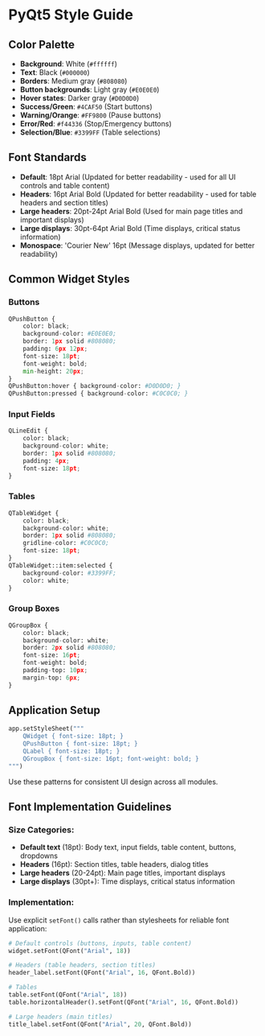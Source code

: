 # PyQt5 Style Guide

## Color Palette
- **Background**: White (`#ffffff`)
- **Text**: Black (`#000000`)
- **Borders**: Medium gray (`#808080`)
- **Button backgrounds**: Light gray (`#E0E0E0`)
- **Hover states**: Darker gray (`#D0D0D0`)
- **Success/Green**: `#4CAF50` (Start buttons)
- **Warning/Orange**: `#FF9800` (Pause buttons)
- **Error/Red**: `#f44336` (Stop/Emergency buttons)
- **Selection/Blue**: `#3399FF` (Table selections)

## Font Standards
- **Default**: 18pt Arial (Updated for better readability - used for all UI controls and table content)
- **Headers**: 16pt Arial Bold (Updated for better readability - used for table headers and section titles)
- **Large headers**: 20pt-24pt Arial Bold (Used for main page titles and important displays)
- **Large displays**: 30pt-64pt Arial Bold (Time displays, critical status information)
- **Monospace**: 'Courier New' 16pt (Message displays, updated for better readability)

## Common Widget Styles

### Buttons
```python
QPushButton { 
    color: black; 
    background-color: #E0E0E0; 
    border: 1px solid #808080; 
    padding: 6px 12px; 
    font-size: 18pt; 
    font-weight: bold;
    min-height: 20px;
}
QPushButton:hover { background-color: #D0D0D0; }
QPushButton:pressed { background-color: #C0C0C0; }
```

### Input Fields
```python
QLineEdit { 
    color: black; 
    background-color: white; 
    border: 1px solid #808080; 
    padding: 4px; 
    font-size: 18pt;
}
```

### Tables
```python
QTableWidget { 
    color: black; 
    background-color: white; 
    border: 1px solid #808080; 
    gridline-color: #C0C0C0; 
    font-size: 18pt;
}
QTableWidget::item:selected { 
    background-color: #3399FF; 
    color: white; 
}
```

### Group Boxes
```python
QGroupBox { 
    color: black; 
    background-color: white; 
    border: 2px solid #808080; 
    font-size: 16pt;
    font-weight: bold; 
    padding-top: 10px; 
    margin-top: 6px; 
}
```

## Application Setup
```python
app.setStyleSheet("""
    QWidget { font-size: 18pt; }
    QPushButton { font-size: 18pt; }
    QLabel { font-size: 18pt; }
    QGroupBox { font-size: 16pt; font-weight: bold; }
""")
```

Use these patterns for consistent UI design across all modules.

## Font Implementation Guidelines

### Size Categories:
- **Default text** (18pt): Body text, input fields, table content, buttons, dropdowns
- **Headers** (16pt): Section titles, table headers, dialog titles  
- **Large headers** (20-24pt): Main page titles, important displays
- **Large displays** (30pt+): Time displays, critical status information

### Implementation:
Use explicit `setFont()` calls rather than stylesheets for reliable font application:
```python
# Default controls (buttons, inputs, table content)
widget.setFont(QFont("Arial", 18))

# Headers (table headers, section titles)
header_label.setFont(QFont("Arial", 16, QFont.Bold))

# Tables
table.setFont(QFont("Arial", 18))
table.horizontalHeader().setFont(QFont("Arial", 16, QFont.Bold))

# Large headers (main titles)
title_label.setFont(QFont("Arial", 20, QFont.Bold))
```